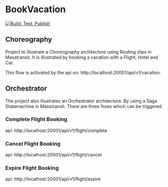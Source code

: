 # BookVacation

[![Build, Test, Publish](https://github.com/jokk-itu/BookVacation/actions/workflows/ci.yml/badge.svg)](https://github.com/jokk-itu/BookVacation/actions/workflows/ci.yml)


## Choreography

Project to illustrate a Choreography architecture using Routing slips in Masstransit.
It is illustrated by booking a vacation with a Flight, Hotel and Car.

This flow is activated by the api on: http://localhost:20001/api/v1/vacation.


## Orchestrator

The project also illustrates an Orchestrator architecture.
By using a Saga Statemachine in Masstransit.
There are three flows which can be triggered.


### Complete Flight Booking

api: http://localhost:20001/api/v1/flight/complete


### Cancel Flight Booking

api: http://localhost:20001/api/v1/flight/cancel


### Expire Flight Booking

api: http://localhost:20001/api/v1/flight/expire

